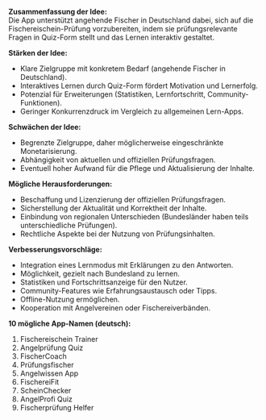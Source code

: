 **Zusammenfassung der Idee:**  
Die App unterstützt angehende Fischer in Deutschland dabei, sich auf die Fischereischein-Prüfung vorzubereiten, indem sie prüfungsrelevante Fragen in Quiz-Form stellt und das Lernen interaktiv gestaltet.

**Stärken der Idee:**  
- Klare Zielgruppe mit konkretem Bedarf (angehende Fischer in Deutschland).
- Interaktives Lernen durch Quiz-Form fördert Motivation und Lernerfolg.
- Potenzial für Erweiterungen (Statistiken, Lernfortschritt, Community-Funktionen).
- Geringer Konkurrenzdruck im Vergleich zu allgemeinen Lern-Apps.

**Schwächen der Idee:**  
- Begrenzte Zielgruppe, daher möglicherweise eingeschränkte Monetarisierung.
- Abhängigkeit von aktuellen und offiziellen Prüfungsfragen.
- Eventuell hoher Aufwand für die Pflege und Aktualisierung der Inhalte.

**Mögliche Herausforderungen:**  
- Beschaffung und Lizenzierung der offiziellen Prüfungsfragen.
- Sicherstellung der Aktualität und Korrektheit der Inhalte.
- Einbindung von regionalen Unterschieden (Bundesländer haben teils unterschiedliche Prüfungen).
- Rechtliche Aspekte bei der Nutzung von Prüfungsinhalten.

**Verbesserungsvorschläge:**  
- Integration eines Lernmodus mit Erklärungen zu den Antworten.
- Möglichkeit, gezielt nach Bundesland zu lernen.
- Statistiken und Fortschrittsanzeige für den Nutzer.
- Community-Features wie Erfahrungsaustausch oder Tipps.
- Offline-Nutzung ermöglichen.
- Kooperation mit Angelvereinen oder Fischereiverbänden.

**10 mögliche App-Namen (deutsch):**  
1. Fischereischein Trainer  
2. Angelprüfung Quiz  
3. FischerCoach  
4. Prüfungsfischer  
5. Angelwissen App  
6. FischereiFit  
7. ScheinChecker  
8. AngelProfi Quiz  
9. Fischerprüfung Helfer